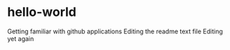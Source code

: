 # hello-world
Getting familiar with github applications
Editing the readme text file
Editing yet again
